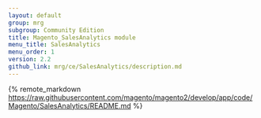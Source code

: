 ```yaml
---
layout: default
group: mrg
subgroup: Community Edition
title: Magento_SalesAnalytics module
menu_title: SalesAnalytics
menu_order: 1
version: 2.2
github_link: mrg/ce/SalesAnalytics/description.md
---
```


{% remote_markdown https://raw.githubusercontent.com/magento/magento2/develop/app/code/Magento/SalesAnalytics/README.md %}